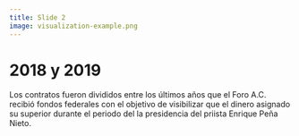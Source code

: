 ```yaml
---
title: Slide 2
image: visualization-example.png
---
```


# 2018 y 2019

Los contratos fueron divididos entre los últimos años que el Foro A.C. recibió fondos federales con el objetivo de visibilizar que el dinero asignado su superior durante el periodo del la presidencia del priista Enrique Peña Nieto.
